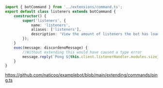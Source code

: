 ```ts
import { botCommand } from '../extensions/command.ts';
export default class listeners extends botCommand {
	constructor() {
		super('listeners', {
			name: 'listeners',
			aliases: ['listeners'],
			description: 'View the amount of listeners the bot has loaded',
		});
	}
	exec(message: discordenoMessage) {
		//Without extending this would have caused a type error
		message.reply(`Pong ${this.client.listenerHandler.modules.size} listeners`);
	}
}
```

https://github.com/naticoo/examplebot/blob/main/extending/commands/ping.ts
